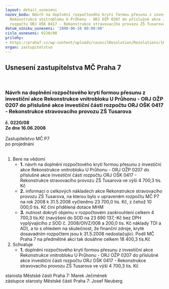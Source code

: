 ```yaml
---
layout: detail_usneseni
nazev_bodu: Návrh na doplnění rozpočtového krytí formou přesunu z investiční akce
  Rekonstrukce vnitrobloku U Průhonu - ORJ OŽP 0207 do příslušné akce investiční části
  rozpočtu ORJ OŠK 0417 - Rekonstrukce stravovacího provozu ZŠ Tusarova
datum_vzniku_usneseni: '2008-06-16 00:00:00'
cislo_usneseni: 0220/08
prilohy:
- https://praha7.cz/wp-content/uploads/councilResolution/Resolutions/16193/3-08-usnesen%c3%ad_%c4%8d.0623.doc
organ: zastupitelstvo
---
```

<div id="ucUsn_pList" class="usn">
	<span><h2>Usnesení zastupitelstva MČ Praha 7 </h2>
<br></span><div class="standBody">
<span><h3>Návrh na doplnění rozpočtového krytí formou přesunu z investiční akce Rekonstrukce vnitrobloku U Průhonu - ORJ OŽP 0207 do příslušné akce investiční části rozpočtu ORJ OŠK 0417 - Rekonstrukce stravovacího provozu ZŠ Tusarova</h3></span><div class="center">
		<strong>č. 0220/08</strong><br>
	</div>
<div class="center">
		<strong>Ze dne 16.06.2008</strong><br><br>
	</div>Zastupitelstvo MČ P7<br> po projednání<br><br><ol>
<li>Bere na vědomí<ul>
<li>
<strong>1.</strong> návrh na doplnění rozpočtového krytí formou přesunu z investiční akce Rekonstrukce vnitrobloku U Průhonu - ORJ OŽP 0207 do příslušné akce investiční části rozpočtu ORJ OŠK 0417 - Rekonstrukce stravovacího provozu ZŠ Tusarova ve výši 4 700,3 tis. Kč</li>
<li>
<strong>2.</strong> informaci o celkových nákladech akce Rekonstrukce stravovacího provozu ZŠ Tusarova, na kterou bylo v  upraveném rozpočtu MČ P7 na rok 2008  k 31.5.2008 vyčleněno 23 700,0 tis. Kč, z čehož 10 000,0 tis. Kč činí přidělená dotace MHM </li>
<li>
<strong>3.</strong> nutnost dokrytí  objemu v rozpočtovém zaokrouhlení celkem 4 700,3 tis.Kč   (navýšení do SOD na 23 690 137,-Kč bez DPH vyplývajícího z SOD č. 2008/OIVZ/008 a 200,0 tis. Kč náklady TDI a AD), a to  s ohledem na skutečnost, že finanční zdroje, kryté dosavadním rozpočtem  jsou k 31.5.2008 nedostačující. Podíl MČ Praha 7 na předmětné akci tak dosáhne celkem 18 400,3 tis.Kč           </li>
</ul>
</li>
<li>Schvaluje<ul><li>
<strong>1.</strong> doplnění rozpočtového krytí formou přesunu z investiční akce Rekonstrukce vnitrobloku U Průhonu - ORJ OŽP 0207 do příslušné akce investiční části rozpočtu ORJ OŠK 0417 - Rekonstrukce stravovacího provozu ZŠ Tusarova ve výši 4 700,3 tis. Kč</li></ul>
</li>
</ol>starosta Městské části Praha 7: Marek Ječmének<br>zástupce starosty Městské části Praha 7: Josef Neuberg
</div>
</div>